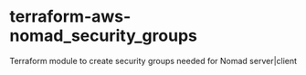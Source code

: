 # terraform-aws-nomad_security_groups
Terraform module to create security groups needed for Nomad server|client
